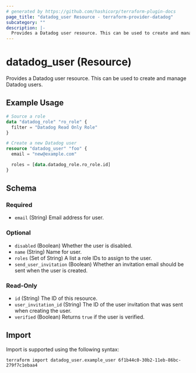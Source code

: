 ```yaml
---
# generated by https://github.com/hashicorp/terraform-plugin-docs
page_title: "datadog_user Resource - terraform-provider-datadog"
subcategory: ""
description: |-
  Provides a Datadog user resource. This can be used to create and manage Datadog users.
---
```


# datadog_user (Resource)

Provides a Datadog user resource. This can be used to create and manage Datadog users.

## Example Usage

```terraform
# Source a role
data "datadog_role" "ro_role" {
  filter = "Datadog Read Only Role"
}

# Create a new Datadog user
resource "datadog_user" "foo" {
  email = "new@example.com"

  roles = [data.datadog_role.ro_role.id]
}
```

<!-- schema generated by tfplugindocs -->
## Schema

### Required

- `email` (String) Email address for user.

### Optional

- `disabled` (Boolean) Whether the user is disabled.
- `name` (String) Name for user.
- `roles` (Set of String) A list a role IDs to assign to the user.
- `send_user_invitation` (Boolean) Whether an invitation email should be sent when the user is created.

### Read-Only

- `id` (String) The ID of this resource.
- `user_invitation_id` (String) The ID of the user invitation that was sent when creating the user.
- `verified` (Boolean) Returns `true` if the user is verified.

## Import

Import is supported using the following syntax:

```shell
terraform import datadog_user.example_user 6f1b44c0-30b2-11eb-86bc-279f7c1ebaa4
```
